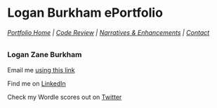 # Logan Burkham ePortfolio
###### [Portfolio Home](./README.md) | [Code Review](./code_review.md) | [Narratives & Enhancements](./narratives_and_enhancements_lander.md) | [Contact](./contact_me.md)

### Logan Zane Burkham
Email me [using this link](mailto:logan.z.burkham+ePortfolio@gmail.com?subject=Contact%20from%20ePortfolio) 

Find me on [LinkedIn](https://www.linkedin.com/in/logan-burkham-7a487719a/)

Check my Wordle scores out on [Twitter](https://twitter.com/loganburkham)
